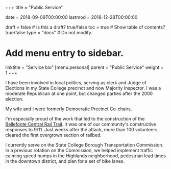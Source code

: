 +++
title = "Public Service"

date = 2018-09-09T00:00:00
lastmod = 2018-12-28T00:00:00

draft = false  # Is this a draft? true/false
toc = true  # Show table of contents? true/false
type = "docs"  # Do not modify.

# Add menu entry to sidebar.
linktitle = "Service bio"
[menu.personal]
  parent = "Public Service"
  weight = 1
+++

I have been involved in local politics, serving as clerk and Judge of Elections in my State College precinct and now Majority Inspector. 
I was a moderate Republican at one point, but changed parties after the 2000 election.

My wife and I were formerly Democratic Precinct Co-chairs.

I'm especially proud of the work that led to the construction of the [Bellefonte Central Rail Trail](https://www.traillink.com/trail/bellefonte-central-rail-trail/).
It was one of our community's constructive responses to 9/11.
Just weeks after the attack, more than 100 volunteers cleared the first overgrown section of railbed.

I currently serve on the State College Borough Transportation Commission.
In a previous rotation on the Commission, we helped implement traffic calming speed humps in the Highlands neighborhood, pedestrian lead times in the downtown district, and plan for a set of bike lanes.
